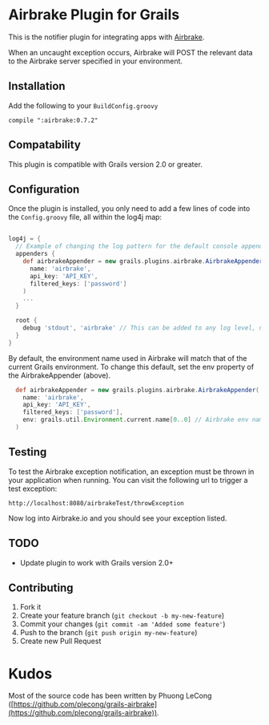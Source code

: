 # Airbrake Plugin for Grails

This is the notifier plugin for integrating apps with [Airbrake](http://airbrake.io).

When an uncaught exception occurs, Airbrake will POST the relevant data to the Airbrake server specified in your environment.

## Installation

Add the following to your `BuildConfig.groovy`

```
compile ":airbrake:0.7.2"
```

## Compatability

This plugin is compatible with Grails version 2.0 or greater.

## Configuration

Once the plugin is installed, you only need to add a few lines of code into the `Config.groovy` file, all within the log4j map:

```groovy

log4j = {
  // Example of changing the log pattern for the default console appender:
  appenders {
    def airbrakeAppender = new grails.plugins.airbrake.AirbrakeAppender (5yy
      name: 'airbrake',
      api_key: 'API_KEY',
      filtered_keys: ['password']
    )
    ...
  }

  root {
    debug 'stdout', 'airbrake' // This can be added to any log level, not only 'debug'
  }
}
```
By default, the environment name used in Airbrake will match that of the current Grails environment. To change this default, set the env property of the AirbrakeAppender (above).

```groovy
  def airbrakeAppender = new grails.plugins.airbrake.AirbrakeAppender(
    name: 'airbrake',
    api_key: 'API_KEY',
    filtered_keys: ['password'],
    env: grails.util.Environment.current.name[0..0] // Airbrake env name changed from default value of Development/Test/Production to D/T/P
  )
``` 

## Testing

To test the Airbrake exception notification, an exception must be thrown in your application when running. You can visit the following url to trigger a test exception:

```
http://localhost:8080/airbrakeTest/throwException
```

Now log into Airbrake.io and you should see your exception listed.

## TODO

* Update plugin to work with Grails version 2.0+

## Contributing

1. Fork it
2. Create your feature branch (`git checkout -b my-new-feature`)
3. Commit your changes (`git commit -am 'Added some feature'`)
4. Push to the branch (`git push origin my-new-feature`)
5. Create new Pull Request

# Kudos

Most of the source code has been written by Phuong LeCong ([https://github.com/plecong/grails-airbrake](https://github.com/plecong/grails-airbrake)).
